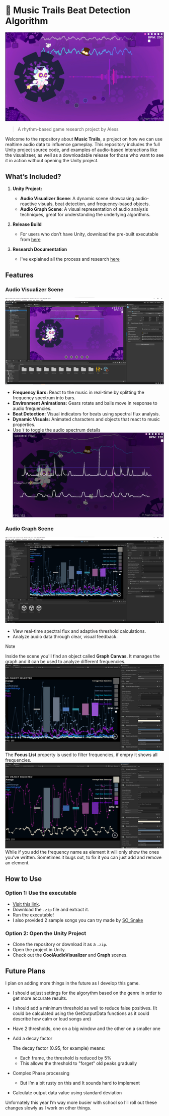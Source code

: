 # 🎵 Music Trails Beat Detection Algorithm 
![Header](./github/header.png)

> A rhythm-based game research project by Aless 

Welcome to the repository about **Music Trails**, a project on how we can use realtime audio data to influence gameplay. This repository includes the full Unity project source code, and examples of audio-based interactions like the visualizeer, as well as a downloadable release for those who want to see it in action without opening the Unity project.  

## What’s Included?  

1. **Unity Project:**  
   - **Audio Visualizer Scene**: A dynamic scene showcasing audio-reactive visuals, beat detection, and frequency-based objects.  
   - **Audio Graph Scene**: A visual representation of audio analysis techniques, great for understanding the underlying algorithms.  

2. **Release Build**  
   - For users who don’t have Unity, download the pre-built executable from [here](https://cupflow-studios.itch.io/audio-visualizer)

3. **Research Documentation**  
   - I've explained all the process and research [here](https://deeply-dodo-5c9.notion.site/Music-Trails-Research-60fd7dc2b13c4d809a78fc6d103b411a?pvs=4)

## Features  

### Audio Visualizer Scene  
![Audio Visuliazer Scene](./github/visualizer-scene.png)
- **Frequency Bars:** React to the music in real-time by splitting the frequency spectrum into bars.  
- **Environment Animations:** Gears rotate and balls move in response to audio frequencies.  
- **Beat Detection:** Visual indicators for beats using spectral flux analysis.  
- **Dynamic Visuals:** Animated characters and objects that react to music properties. 
- Use `T` to toggle the audio spectrum details 
![Spectrum Details](./github/flux-details.png)


### Audio Graph Scene  
![Audio Graph](./github/graph-scene.png)

- View real-time spectral flux and adaptive threshold calculations.  
- Analyze audio data through clear, visual feedback.  

> [!NOTE]
> Inside the scene you'll find an object called **Graph Canvas**. 
> It manages the graph and it can be used to analyze different frequencies.
> ![Focus List Empty](./github/focus-list.png)
> The **Focus List** property is used to filter frequencies, if empry it shows all frequencies.
> ![Focus List Filter](./github/focus-list-filtered.png)
> While if you add the frequency name as element it will only show the ones you've written.
> Sometimes it bugs out, to fix it you can just add and remove an element.

## How to Use  

### Option 1: Use the executable  
- [Visit this link](https://cupflow-studios.itch.io/audio-visualizer).  
- Download the `.zip` file and extract it.  
- Run the executable!
- I also provided 2 sample songs you can try made by [SO_Snake]([https://www.youtube.com/@SO_Snake](https://m.youtube.com/@S.O-Music))

### Option 2: Open the Unity Project  
- Clone the repository or download it as a `.zip`.  
- Open the project in Unity.  
- Check out the **CoolAudioVisualizer** and **Graph** scenes.  

## Future Plans  

I plan on adding more things in the future as I develop this game.

- I should adjust settings for the algorythm based on the genre in order to get more accurate results.
- I should add a minimum threshold as well to reduce false positives. (It could be calculated using the GetOutputData functions as it could describe how calm or loud songs are)
- Have 2 thresholds, one on a big window and the other on a smaller one
- Add a decay factor
    
    The decay factor (0.95, for example) means:
    
    - Each frame, the threshold is reduced by 5%
    - This allows the threshold to "forget" old peaks gradually
- Complex Phase processing
    - But I’m a bit rusty on this and It sounds hard to implement
- Calculate output data value using standard deviation

Unfornately this year I’m way more busier with school so I’ll roll out these changes slowly as I work on other things.
